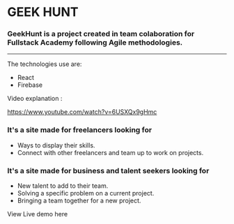 # GEEK HUNT

### GeekHunt is a project created in team colaboration for Fullstack Academy following Agile methodologies.
---

The technologies use are:
- React
- Firebase

Video explanation :

https://www.youtube.com/watch?v=6USXQx9gHmc

### It's a site made for freelancers looking for
- Ways to display their skills.
- Connect with other freelancers and team up to work on projects.


### It's a site made for business and talent seekers looking for
- New talent to add to their team.
- Solving a specific problem on a current project.
- Bringing a team together for a new project.


View Live demo here

